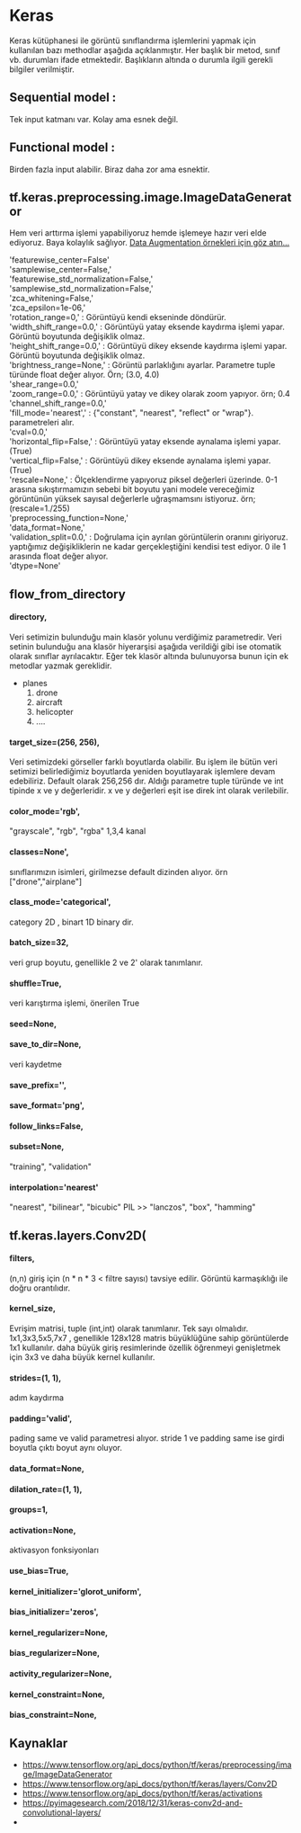# Keras

Keras kütüphanesi ile görüntü sınıflandırma işlemlerini yapmak için kullanılan bazı methodlar aşağıda açıklanmıştır. Her başlık bir metod, sınıf vb. durumları ifade etmektedir. Başlıkların altında o durumla ilgili gerekli bilgiler verilmiştir.

## Sequential model : 
Tek input katmanı var. Kolay ama esnek değil.  
## Functional model : 
Birden fazla input alabilir. Biraz daha zor ama esnektir.

## tf.keras.preprocessing.image.ImageDataGenerator
Hem veri arttırma işlemi yapabiliyoruz hemde işlemeye hazır veri elde ediyoruz. Baya kolaylık sağlıyor. 
[Data Augmentation örnekleri için göz atın...](https://github.com/yasinsahin0/plane_cnn_image_classification/tree/main/images/doc_dataAug)  

'featurewise_center=False'  
'samplewise_center=False,'  
'featurewise_std_normalization=False,'  
'samplewise_std_normalization=False,'  
'zca_whitening=False,'  
'zca_epsilon=1e-06,'  
'rotation_range=0,' :
Görüntüyü kendi ekseninde döndürür.  
'width_shift_range=0.0,' :
Görüntüyü yatay eksende kaydırma işlemi yapar. Görüntü boyutunda değişiklik olmaz.   
'height_shift_range=0.0,' :
Görüntüyü dikey eksende kaydırma işlemi yapar. Görüntü boyutunda değişiklik olmaz.  
'brightness_range=None,' :
Görüntü parlaklığını ayarlar. Parametre tuple türünde float değer alıyor. Örn; (3.0, 4.0)  
'shear_range=0.0,'  
'zoom_range=0.0,' :
Görüntüyü yatay ve dikey olarak zoom yapıyor. örn; 0.4  
'channel_shift_range=0.0,'  
'fill_mode='nearest',' :
{"constant", "nearest", "reflect" or "wrap"}. parametreleri alır.  
'cval=0.0,'  
'horizontal_flip=False,' :
Görüntüyü yatay eksende aynalama işlemi yapar.(True)  
'vertical_flip=False,' :
Görüntüyü dikey eksende aynalama işlemi yapar.(True)  
'rescale=None,' :
Ölçeklendirme yapıyoruz piksel değerleri üzerinde. 0-1 arasına sıkıştırmamızın sebebi bit boyutu yani modele vereceğimiz görüntünün yüksek sayısal değerlerle uğraşmamsını istiyoruz. örn; (rescale=1./255)  
'preprocessing_function=None,'  
'data_format=None,'  
'validation_split=0.0,' :
Doğrulama için ayrılan görüntülerin oranını giriyoruz. yaptığımız değişikliklerin ne kadar gerçekleştiğini kendisi test ediyor. 0 ile 1 arasında float değer alıyor.  
'dtype=None'  


## flow_from_directory

#### directory,                
Veri setimizin bulunduğu main klasör yolunu verdiğimiz parametredir. Veri setinin bulunduğu ana klasör hiyerarşisi aşağıda verildiği gibi ise otomatik olarak sınıflar ayrılacaktır. Eğer tek klasör altında bulunuyorsa bunun için ek metodlar yazmak gereklidir.
* planes
    1. drone
    2. aircraft
    3. helicopter
    4. ....
  
#### target_size=(256, 256),   
Veri setimizdeki görseller farklı boyutlarda olabilir. Bu işlem ile bütün veri setimizi belirlediğimiz boyutlarda yeniden boyutlayarak işlemlere devam edebiliriz. Default olarak 256,256 dır. Aldığı parametre tuple türünde ve int tipinde x ve y değerleridir. x ve y değerleri eşit ise direk int olarak verilebilir.
#### color_mode='rgb',
"grayscale", "rgb", "rgba" 1,3,4 kanal 
#### classes=None',             
sınıflarımızın isimleri, girilmezse default dizinden alıyor. örn ["drone","airplane"]
#### class_mode='categorical', 
category 2D , binart 1D binary dir.
#### batch_size=32,            
veri grup boyutu, genellikle 2 ve 2' olarak tanımlanır.
#### shuffle=True,             
veri karıştırma işlemi, önerilen True
#### seed=None,
#### save_to_dir=None,         
veri kaydetme
#### save_prefix='',           
#### save_format='png',        
#### follow_links=False,     
#### subset=None,              
"training", "validation" 
#### interpolation='nearest' 
"nearest", "bilinear", "bicubic" PIL >> "lanczos", "box", "hamming" 

## tf.keras.layers.Conv2D(
#### filters,       
(n,n) giriş için (n * n * 3 < filtre sayısı) tavsiye edilir. Görüntü karmaşıklığı ile doğru orantılıdır.
#### kernel_size,
Evrişim matrisi, tuple (int,int) olarak tanımlanır. 
Tek sayı olmalıdır. 1x1,3x3,5x5,7x7 , genellikle 128x128 matris büyüklüğüne sahip görüntülerde 1x1 kullanılır. daha büyük giriş resimlerinde özellik öğrenmeyi genişletmek için 3x3 ve daha büyük kernel kullanılır.
#### strides=(1, 1),
adım kaydırma
#### padding='valid',
pading same ve valid parametresi alıyor. stride 1 ve padding same ise girdi boyutla çıktı boyut aynı oluyor.
#### data_format=None,
#### dilation_rate=(1, 1),
#### groups=1,
#### activation=None,
aktivasyon fonksiyonları
#### use_bias=True,
#### kernel_initializer='glorot_uniform',
#### bias_initializer='zeros',
#### kernel_regularizer=None,
#### bias_regularizer=None,
#### activity_regularizer=None,
#### kernel_constraint=None,
#### bias_constraint=None,

## Kaynaklar
* https://www.tensorflow.org/api_docs/python/tf/keras/preprocessing/image/ImageDataGenerator
* https://www.tensorflow.org/api_docs/python/tf/keras/layers/Conv2D
* https://www.tensorflow.org/api_docs/python/tf/keras/activations
* https://pyimagesearch.com/2018/12/31/keras-conv2d-and-convolutional-layers/
* 